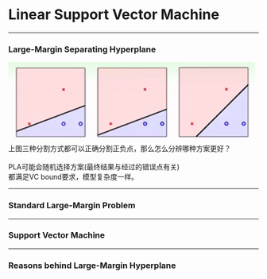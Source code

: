 # Linear Support Vector Machine

---

### Large-Margin Separating Hyperplane
![3lines](https://github.com/makixi/MachineLearningNote/blob/master/MachineLearningTechniques/pic/1_3lines.png?raw=true)<br>
上图三种分割方式都可以正确分割正负点，那么怎么分辨哪种方案更好？<br>
<br>
PLA可能会随机选择方案(最终结果与经过的错误点有关)<br>
都满足VC bound要求，模型复杂度一样。<br>


---

### Standard Large-Margin Problem

---



### Support Vector Machine 


---


### Reasons behind Large-Margin Hyperplane

